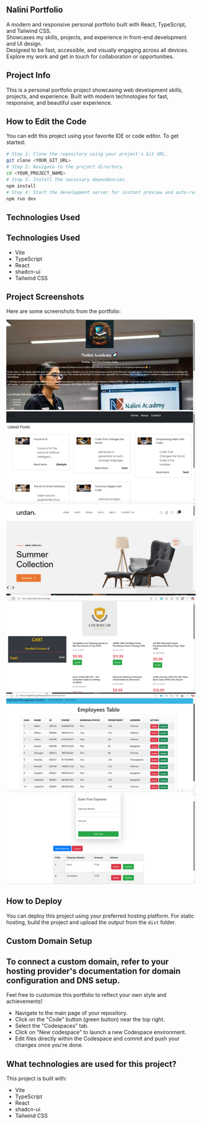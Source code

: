 ## Nalini Portfolio
A modern and responsive personal portfolio built with React, TypeScript, and Tailwind CSS.  
Showcases my skills, projects, and experience in front-end development and UI design.  
Designed to be fast, accessible, and visually engaging across all devices.  
Explore my work and get in touch for collaboration or opportunities.

## Project Info
This is a personal portfolio project showcasing web development skills, projects, and experience. Built with modern technologies for fast, responsive, and beautiful user experience.
## How to Edit the Code
You can edit this project using your favorite IDE or code editor. To get started:
```sh
# Step 1: Clone the repository using your project's Git URL.
git clone <YOUR_GIT_URL>
# Step 2: Navigate to the project directory.
cd <YOUR_PROJECT_NAME>
# Step 3: Install the necessary dependencies.
npm install
# Step 4: Start the development server for instant preview and auto-reloading.
npm run dev
```
## Technologies Used
## Technologies Used
 - Vite
 - TypeScript
 - React
 - shadcn-ui
 - Tailwind CSS

## Project Screenshots

Here are some screenshots from the portfolio:

![Academy](src/images/academy.png)
![Blog](src/images/blog.png)
![E-commerce](src/images/ecom.png)
![E-learnings](src/images/elearnings.png)
![Employee Management](src/images/emps.png)
![Expense Tracker](src/images/expense.png)

## How to Deploy
You can deploy this project using your preferred hosting platform. For static hosting, build the project and upload the output from the `dist` folder.
## Custom Domain Setup
To connect a custom domain, refer to your hosting provider's documentation for domain configuration and DNS setup.
---
Feel free to customize this portfolio to reflect your own style and achievements!

- Navigate to the main page of your repository.
- Click on the "Code" button (green button) near the top right.
- Select the "Codespaces" tab.
- Click on "New codespace" to launch a new Codespace environment.
- Edit files directly within the Codespace and commit and push your changes once you're done.

## What technologies are used for this project?

This project is built with:

- Vite
- TypeScript
- React
- shadcn-ui
- Tailwind CSS

